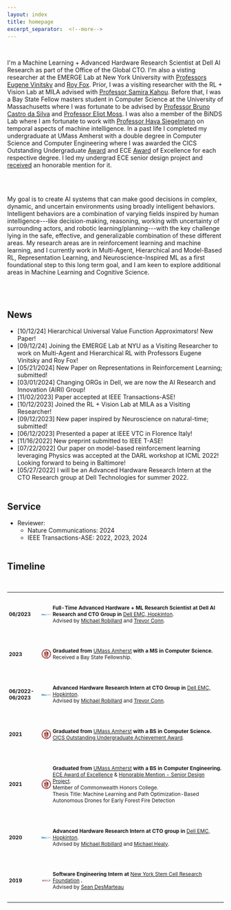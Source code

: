 ```yaml
---
layout: index
title: homepage
excerpt_separator:  <!--more-->
---
```


<style>

table {
  margin-bottom: 1rem;
  width: 100%;
  font-size: 85%;
  border: 0px solid $border-color;
  border-collapse: collapse;
}

td,
th {
  padding: 1rem .25rem;
  border: 0px solid $border-color;
}

th {
  text-align: left;
}

tbody tr:nth-child(odd) td,
tbody tr:nth-child(odd) th {
  background-color: transparent;
}

paper {
 color: #;
 font-weight:bold;
}

</style>


<br>

<!--<img align="left" width=150px src="/images/dp.jpg"> -->

I'm a Machine Learning + Advanced Hardware Research Scientist at Dell AI Research as part of the Office of the Global CTO. I'm also a visting researcher at the EMERGE Lab at New York University with <a href='https://www.eugenevinitsky.com'>Professors Eugene Vinitsky</a> and <a href='https://royf.org'>Roy Fox</a>. Prior, I was a visiting researcher with the RL + Vision Lab at MILA advised with <a href='https://scholar.google.ca/citations?user=F99FuaAAAAAJ&hl=en'>Professor Samira Kahou</a>. Before that, I was a Bay State Fellow masters student in Computer Science at the University of Massachusetts where I was fortunate to be advised by <a href='https://people.cs.umass.edu/~bsilva/'>Professor Bruno Castro da Silva</a> and <a href='https://people.cs.umass.edu/~moss/?_gl=1*sdbxyt*_ga*MTY0NTE1MTIxNS4xNTM2NTI5Mzg0*_ga_21RLS0L7EB*MTY1NzQzODA5MC4zNTIuMS4xNjU3NDM4MTMxLjA.&_ga=2.225631898.1219407999.1657438091-1645151215.1536529384'>Professor Eliot Moss</a>. I was also a member of the BiNDS Lab where I am fortunate to work with <a href='https://scholar.google.co.il/citations?user=A2fiOI0AAAAJ&hl=en'>Professor Hava Siegelmann</a> on temporal aspects of machine intelligence. In a past life I completed my undergraduate at UMass Amherst with a double degree in Computer Science and Computer Engineering where I was awarded the CICS Outstanding Undergraduate <a href="https://www.cics.umass.edu/news/eight-graduating-seniors-honored-outstanding-achievements-cics">Award</a> and ECE <a href="{{site.baseurl}}/{{ site.ECEAward }}">Award</a> of Excellence for each respective degree. I led my undergrad ECE senior design project and <a href="{{site.baseurl}}/{{ site.SDPAward }}">received</a> an honorable mention for it.

<br><br>

My goal is to create AI systems that can make good decisions in complex, dynamic, and uncertain environments using broadly intelligent behaviors. Intelligent behaviors are a combination of varying fields inspired by human intelligence---like decision-making, reasoning, working with uncertainty of surrounding actors, and robotic learning/planning---with the key challenge lying in the safe, effective, and generalizable combination of these different areas. My research areas are in reinforcement learning and machine learning, and I currently work in Multi-Agent, Hierarchical and Model-Based RL, Representation Learning, and Neuroscience-Inspired ML as a first foundational step to this long term goal, and I am keen to explore additional areas in Machine Learning and Cognitive Science.

<br><br>


## News
* [10/12/24] Hierarchical Universal Value Function Approximators! New Paper!
* [09/12/24] Joining the EMERGE Lab at NYU as a Visiting Researcher to work on Multi-Agent and Hierarchical RL with Professors Eugene Vinitsky and Roy Fox!
* [05/21/2024] New Paper on Representations in Reinforcement Learning; submitted!
* [03/01/2024] Changing ORGs in Dell, we are now the AI Research and Innovation (AIRI) Group!
* [11/02/2023] Paper accepted at IEEE Transactions-ASE!
* [10/12/2023] Joined the RL + Vision Lab at MILA as a Visiting Researcher!
* [09/12/2023] New paper inspired by Neuroscience on natural-time; submitted!
* [06/12/2023] Presented a paper at IEEE VTC in Florence Italy!
* [11/16/2022] New preprint submitted to IEEE T-ASE!
* [07/22/2022] Our paper on model-based reinforcement learning leveraging Physics was accepted at the DARL workshop at ICML 2022! Looking forward to being in Baltimore!
* [05/27/2022] I will be an Advanced Hardware Research Intern at the CTO Research group at Dell Technologies for summer 2022.
<br><br>

## Service
* Reviewer:
  * Nature Communications: 2024
  * IEEE Transactions-ASE: 2022, 2023, 2024
<br><br>

## Timeline

<br>

<table width="100%" align="center" border="0" cellspacing="0" cellpadding="20">

   
   <tr>
    <td width="5%"  valign="middle"> <b>06/2023</b>
    </td>
     <td width="7%"  valign="middle">
            <img src="/images/timeline/dell_emc.png" alt="DM" style="vertical-align:middle; width: 80%; margin:0px 10px; border-radius:0%"/>
     </td>
     <td valign="middle" width="80%">
          <p>
              <b>Full-Time Advanced Hardware + ML Research Scientist at Dell AI Research and CTO Group in </b> <a href="https://www.dell.com/en-us/blog/tags/dell-emc/">Dell EMC, Hopkinton</a>.
              <br>
              Advised by <a href="https://www.linkedin.com/in/michael-robillard-8bbb588/">Michael Robillard</a> and <a href="https://www.linkedin.com/in/trevorconn/">Trevor Conn</a>.
          </p>  
     </td>
   </tr>

   <tr>
    <td width="5%"  valign="middle"> <b>2023</b>
    </td>
     <td width="7%"  valign="middle">
            <img src="/images/timeline/umass.png" alt="DM" style="vertical-align:middle; width: 80%; margin:0px 10px; border-radius:0%"/>
     </td>
     <td valign="middle" width="80%">
          <p>
              <b>Graduated from </b> <a href="https://www.umass.edu/">UMass Amherst</a> <b>with a MS in Computer Science.</b>
              <br>
              Received a Bay State Fellowship.
          </p>  
     </td>
   </tr>


   <tr>
    <td width="5%"  valign="middle"> <b>06/2022-06/2023</b>
    </td>
     <td width="7%"  valign="middle">
            <img src="/images/timeline/dell_emc.png" alt="DM" style="vertical-align:middle; width: 80%; margin:0px 10px; border-radius:0%"/>
     </td>
     <td valign="middle" width="80%">
          <p>
              <b>Advanced Hardware Research Intern at CTO Group in </b> <a href="https://www.dell.com/en-us/blog/tags/dell-emc/">Dell EMC, Hopkinton</a>.
              <br>
              Advised by <a href="https://www.linkedin.com/in/michael-robillard-8bbb588/">Michael Robillard</a> and <a href="https://www.linkedin.com/in/trevorconn/">Trevor Conn</a>.
          </p>  
     </td>
   </tr>

   <tr>
    <td width="5%"  valign="middle"> <b>2021</b>
    </td>
     <td width="7%"  valign="middle">
            <img src="/images/timeline/umass.png" alt="DM" style="vertical-align:middle; width: 80%; margin:0px 10px; border-radius:0%"/>
     </td>
     <td valign="middle" width="80%">
          <p>
              <b>Graduated from </b> <a href="https://www.umass.edu/">UMass Amherst</a> <b>with a BS in Computer Science.</b>
              <br>
              <a href="https://www.cics.umass.edu/news/eight-graduating-seniors-honored-outstanding-achievements-cics">CICS Outstanding Undergraduate Achievement Award</a>.
          </p>  
     </td>
   </tr>

   <tr>
    <td width="5%"  valign="middle"> <b>2021</b>
    </td>
     <td width="7%"  valign="middle">
            <img src="/images/timeline/umass.png" alt="DM" style="vertical-align:middle; width: 80%; margin:0px 10px; border-radius:0%"/>
     </td>
     <td valign="middle" width="80%">
          <p>
              <b>Graduated from </b> <a href="https://www.umass.edu/">UMass Amherst</a> <b>with a BS in Computer Engineering.</b>
              <br>
              <a href="{{site.baseurl}}/{{ site.ECEAward }}">ECE Award of Excellence</a> &
              <a href="{{site.baseurl}}/{{ site.SDPAward }}">Honorable Mention - Senior Design Project</a>.
              <br>
              Member of Commonwealth Honors College.
              <br>
              Thesis Title: Machine Learning and Path Optimization-Based Autonomous Drones for Early Forest Fire Detection
          </p>  
     </td>
   </tr>

   <tr>
    <td width="5%"  valign="middle"> <b>2020</b>
    </td>
     <td width="7%"  valign="middle">
            <img src="/images/timeline/dell_emc.png" alt="DM" style="vertical-align:middle; width: 80%; margin:0px 10px; border-radius:0%"/>
     </td>
     <td valign="middle" width="80%">
          <p>
              <b>Advanced Hardware Research Intern at CTO group in </b> <a href="https://www.dell.com/en-us/blog/tags/dell-emc/">Dell EMC, Hopkinton</a>.
              <br>
              Advised by <a href="https://www.linkedin.com/in/michael-robillard-8bbb588/">Michael Robillard</a> and <a href="https://www.linkedin.com/in/michael-healy-boston-ma/">Michael Healy</a>.
          </p>  
     </td>
   </tr>

   <tr>
    <td width="5%"  valign="middle"> <b>2019</b>
    </td>
     <td width="7%"  valign="middle">
            <img src="/images/timeline/nyscf.png" alt="DM" style="vertical-align:middle; width: 80%; margin:0px 10px; border-radius:0%"/>
     </td>
     <td valign="middle" width="80%">
          <p>
              <b>Software Engineering Intern at </b> <a href="https://nyscf.org/">New York Stem Cell Research Foundation</a> <b>.</b>
              <br>
              Advised by <a href="https://www.linkedin.com/in/sean-desmarteau-670a4834/">Sean DesMarteau</a>
          </p>  
     </td>
   </tr>



</table>

<br><br>

